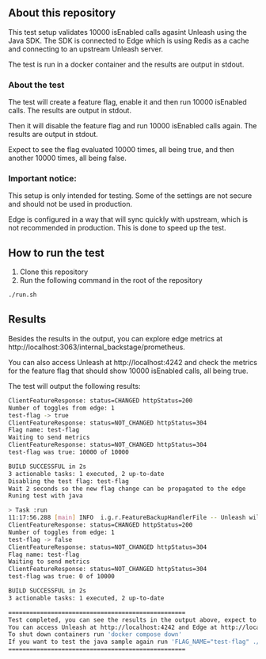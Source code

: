 ## About this repository
This test setup validates 10000 isEnabled calls agasint Unleash using the Java SDK. The SDK is connected to Edge which is using Redis as a cache and connecting to an upstream Unleash server. 

The test is run in a docker container and the results are output in stdout.

### About the test
The test will create a feature flag, enable it and then run 10000 isEnabled calls. The results are output in stdout.

Then it will disable the feature flag and run 10000 isEnabled calls again. The results are output in stdout.

Expect to see the flag evaluated 10000 times, all being true, and then another 10000 times, all being false.

### Important notice:
This setup is only intended for testing. Some of the settings are not secure and should not be used in production.

Edge is configured in a way that will sync quickly with upstream, which is not recommended in production. This is done to speed up the test.

## How to run the test
1. Clone this repository
2. Run the following command in the root of the repository
```bash
./run.sh
```

## Results
Besides the results in the output, you can explore edge metrics at http://localhost:3063/internal_backstage/prometheus.

You can also access Unleash at http://localhost:4242 and check the metrics for the feature flag that should show 10000 isEnabled calls, all being true.

The test will output the following results:
```bash
ClientFeatureResponse: status=CHANGED httpStatus=200
Number of toggles from edge: 1
test-flag -> true
ClientFeatureResponse: status=NOT_CHANGED httpStatus=304
Flag name: test-flag
Waiting to send metrics
ClientFeatureResponse: status=NOT_CHANGED httpStatus=304
test-flag was true: 10000 of 10000

BUILD SUCCESSFUL in 2s
3 actionable tasks: 1 executed, 2 up-to-date
Disabling the test flag: test-flag
Wait 2 seconds so the new flag change can be propagated to the edge
Runing test with java

> Task :run
11:17:56.288 [main] INFO  i.g.r.FeatureBackupHandlerFile -- Unleash will try to load feature toggle states from temporary backup
ClientFeatureResponse: status=CHANGED httpStatus=200
Number of toggles from edge: 1
test-flag -> false
ClientFeatureResponse: status=NOT_CHANGED httpStatus=304
Flag name: test-flag
Waiting to send metrics
ClientFeatureResponse: status=NOT_CHANGED httpStatus=304
test-flag was true: 0 of 10000

BUILD SUCCESSFUL in 2s
3 actionable tasks: 1 executed, 2 up-to-date

==================================================
Test completed, you can see the results in the output above, expect to see the message: "test-flag was true: 10000 of 10000"
You can access Unleash at http://localhost:4242 and Edge at http://localhost:3063.
To shut down containers run 'docker compose down'
If you want to test the java sample again run 'FLAG_NAME="test-flag" ./gradlew run' in the java-cli directory
==================================================
```